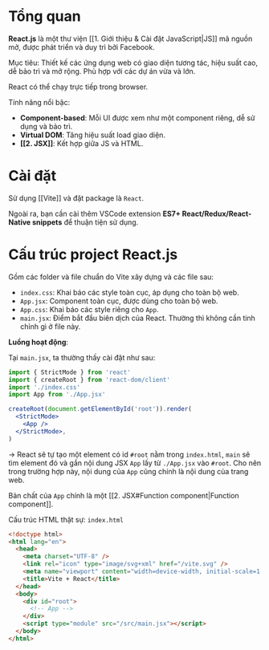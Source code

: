 
# Tổng quan

**React.js** là một thư viện [[1. Giới thiệu & Cài đặt JavaScript|JS]] mã nguồn mở, được phát triển và duy trì bởi Facebook.

Mục tiêu: Thiết kế các ứng dụng web có giao diện tương tác, hiệu suất cao, dễ bảo trì và mở rộng. Phù hợp với các dự án vừa và lớn.

React có thể chạy trực tiếp trong browser.

Tính năng nổi bậc:
- **Component-based**: Mỗi UI được xem như một component riêng, dễ sử dụng và bảo trì.
- **Virtual DOM**: Tăng hiệu suất load giao diện.
- **[[2. JSX]]**: Kết hợp giữa JS và HTML.

# Cài đặt

Sử dụng [[Vite]] và đặt package là `React`.

Ngoài ra, bạn cần cài thêm VSCode extension **ES7+ React/Redux/React-Native snippets** để thuận tiện sử dụng.

# Cấu trúc project React.js

Gồm các folder và file chuẩn do Vite xây dựng và các file sau:
- `index.css`: Khai báo các style toàn cục, áp dụng cho toàn bộ web.
- `App.jsx`: Component toàn cục, được dùng cho toàn bộ web.
- `App.css`: Khai báo các style riêng cho `App`.
- `main.jsx`: Điểm bắt đầu biên dịch của React. Thường thì không cần tinh chỉnh gì ở file này.

**Luồng hoạt động**:

Tại `main.jsx`, ta thường thấy cài đặt như sau:
```jsx
import { StrictMode } from 'react'
import { createRoot } from 'react-dom/client'
import './index.css'
import App from './App.jsx'

createRoot(document.getElementById('root')).render(
  <StrictMode>
    <App />
  </StrictMode>,
)
```
-> React sẽ tự tạo một element có id `#root` nằm trong `index.html`, `main` sẽ tìm element đó và gắn nội dung JSX `App` lấy từ `./App.jsx` vào `#root`. Cho nên trong trường hợp này, nội dung của `App` cũng chính là nội dung của trang web.

Bản chất của `App` chính là một [[2. JSX#Function component|Function component]].

Cấu trúc HTML thật sự:
`index.html`
```html
<!doctype html>
<html lang="en">
  <head>
    <meta charset="UTF-8" />
    <link rel="icon" type="image/svg+xml" href="/vite.svg" />
    <meta name="viewport" content="width=device-width, initial-scale=1.0" />
    <title>Vite + React</title>
  </head>
  <body>
    <div id="root">
      <!-- App -->
    </div>
    <script type="module" src="/src/main.jsx"></script>
  </body>
</html>
```







